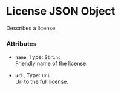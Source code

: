 # License JSON Object

Describes a license.

### Attributes

* **`name`**, Type: `String`  
Friendly name of the license.

* **`url`**, Type: `Uri`  
Url to the full license.